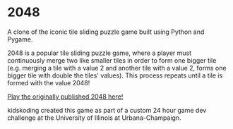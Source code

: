 # 2048

A clone of the iconic tile sliding puzzle game built using Python and Pygame. 

2048 is a popular tile sliding puzzle game, where a player must continuously merge two like smaller tiles in order to form one bigger tile (e.g. merging a tile with a value 2 and another tile with a value 2, forms one bigger tile with double the tiles' values). This process repeats until a tile is formed with the value 2048!

<a href="https://play2048.co/">Play the originally published 2048 here!</a>

kidskoding created this game as part of a custom 24 hour game dev challenge at the University of Illinois at Urbana-Champaign.
